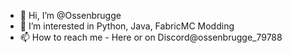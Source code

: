 - 👋 Hi, I’m @Ossenbrugge
- 👀 I’m interested in Python, Java, FabricMC Modding
- 📫 How to reach me - Here or on Discord@ossenbrugge_79788

<!---
Ossenbrugge/Ossenbrugge is a ✨ special ✨ repository because its `README.md` (this file) appears on your GitHub profile.
You can click the Preview link to take a look at your changes.
--->
